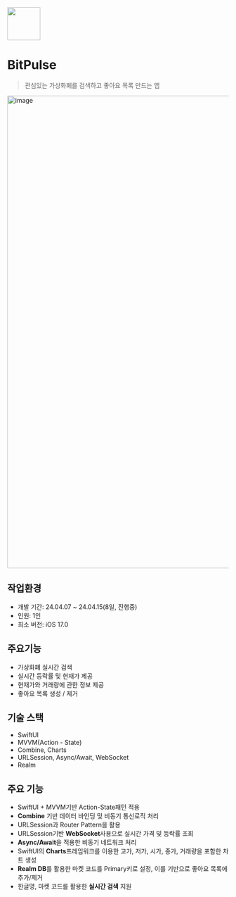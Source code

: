 
<img src="https://github.com/Han-hih/Coin/assets/109748526/805fcc86-4896-4f1c-99b2-a5dc6e1ba7b4" width="75" height="75">

# BitPulse

> 관심있는 가상화폐를 검색하고 좋아요 목록 만드는 앱

<img width="1074" alt="image" src="https://github.com/Han-hih/Coin/assets/109748526/c5a73dc3-64b0-4501-be25-ac9b9911d8da">

## 작업환경
- 개발 기간: 24.04.07 ~ 24.04.15(8일, 진행중)
- 인원: 1인
- 최소 버전: iOS 17.0

## 주요기능
- 가상화폐 실시간 검색
- 실시간 등락률 및 현재가 제공
- 현재가와 거래량에 관한 정보 제공
- 좋아요 목록 생성 / 제거

## 기술 스택
- SwiftUI
- MVVM(Action - State)
- Combine, Charts
- URLSession, Async/Await, WebSocket
- Realm

## 주요 기능
- SwiftUI + MVVM기반 Action-State패턴 적용
- **Combine** 기반 데이터 바인딩 및 비동기 통신로직 처리
- URLSession과 Router Pattern을 활용
- URLSession기반 **WebSocket**사용으로 실시간 가격 및 등락률 조회
- **Async/Await**을 적용한 비동기 네트워크 처리
- SwiftUI의 **Charts**프레임워크를 이용한 고가, 저가, 시가, 종가, 거래량을 포함한 차트 생성
- **Realm DB**를 활용한 마켓 코드를 Primary키로 설정, 이를 기반으로 좋아요 목록에 추가/제거
- 한글명, 마켓 코드를 활용한 **실시간 검색** 지원
